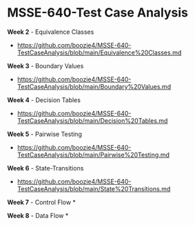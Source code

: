 # MSSE-640-Test Case Analysis

**Week 2** - Equivalence Classes
* https://github.com/boozie4/MSSE-640-TestCaseAnalysis/blob/main/Equivalence%20Classes.md

**Week 3** - Boundary Values
* https://github.com/boozie4/MSSE-640-TestCaseAnalysis/blob/main/Boundary%20Values.md

**Week 4** - Decision Tables
* https://github.com/boozie4/MSSE-640-TestCaseAnalysis/blob/main/Decision%20Tables.md

**Week 5** - Pairwise Testing
* https://github.com/boozie4/MSSE-640-TestCaseAnalysis/blob/main/Pairwise%20Testing.md

**Week 6** - State-Transitions
* https://github.com/boozie4/MSSE-640-TestCaseAnalysis/blob/main/State%20Transitions.md

**Week 7** - Control Flow
* 

**Week 8** - Data Flow
* 